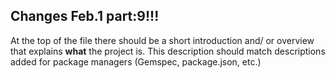 ## Changes Feb.1 part:9!!!

At the top of the file there should be a short introduction and/ or overview that explains **what** the project is. This description should match descriptions added for package managers (Gemspec, package.json, etc.)

